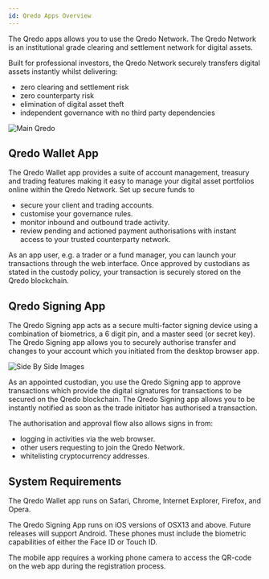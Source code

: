 ```yaml
---
id: Qredo Apps Overview
---
```


The Qredo apps allows you to use the Qredo Network. The Qredo Network is an institutional grade clearing and settlement network for digital assets.

Built for professional investors, the Qredo Network securely transfers digital assets instantly whilst delivering:

*   zero clearing and settlement risk    
*   zero counterparty risk
*   elimination of digital asset theft    
*   independent governance with no third party dependencies    

![Main Qredo](/doc-images/QredoS.png)


Qredo Wallet App
-------------

The Qredo Wallet app provides a suite of account management, treasury and trading features making it easy to manage your digital asset portfolios online within the Qredo Network. Set up secure funds to
* secure your client and trading accounts.
* customise your governance rules.
* monitor inbound and outbound trade activity.
* review pending and actioned payment authorisations with instant access to your trusted counterparty network.

As an app user, e.g. a trader or a fund manager, you can launch your transactions through the web interface. Once approved by custodians as stated in the custody policy, your transaction is securely stored on the Qredo blockchain.

Qredo Signing App
----------------

The Qredo Signing app acts as a secure multi-factor signing device using a combination of biometrics, a 6 digit pin, and a master seed (or secret key). The Qredo Signing app allows you to securely authorise transfer and changes to your account which you initiated from the desktop browser app.

![Side By Side Images](/doc-images/page1design.png)

As an appointed custodian, you use the Qredo Signing app to approve transactions which provide the digital signatures for transactions to be secured on the Qredo blockchain.  The Qredo Signing app allows you to be instantly notified as soon as the trade initiator has authorised a transaction.

The authorisation and approval flow also allows signs in from:
* logging in activities via the web browser.
* other users requesting to join the Qredo Network.
* whitelisting cryptocurrency addresses.

System Requirements
-------------------

The Qredo Wallet app runs on Safari, Chrome, Internet Explorer, Firefox, and Opera.

The Qredo Signing App runs on iOS versions of OSX13 and above. Future releases will support Android. These phones must include the biometric capabilities of either the Face ID or Touch ID.

The mobile app requires a working phone camera to access the QR-code on the web app during the registration process.
